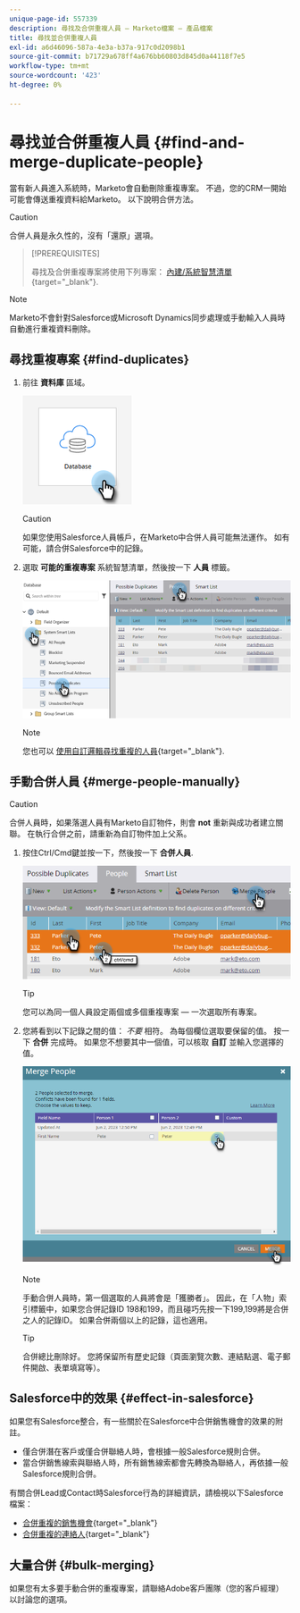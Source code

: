 ```yaml
---
unique-page-id: 557339
description: 尋找及合併重複人員 — Marketo檔案 — 產品檔案
title: 尋找並合併重複人員
exl-id: a6d46096-587a-4e3a-b37a-917c0d2098b1
source-git-commit: b71729a678ff4a676bb60803d845d0a44118f7e5
workflow-type: tm+mt
source-wordcount: '423'
ht-degree: 0%

---
```


# 尋找並合併重複人員 {#find-and-merge-duplicate-people}

當有新人員進入系統時，Marketo會自動刪除重複專案。 不過，您的CRM一開始可能會傳送重複資料給Marketo。 以下說明合併方法。

>[!CAUTION]
>
>合併人員是永久性的，沒有「還原」選項。

>[!PREREQUISITES]
>
>尋找及合併重複專案將使用下列專案： [內建/系統智慧清單](/help/marketo/product-docs/core-marketo-concepts/smart-lists-and-static-lists/using-smart-lists/use-built-in-system-smart-lists.md){target="_blank"}.

>[!NOTE]
>
>Marketo不會針對Salesforce或Microsoft Dynamics同步處理或手動輸入人員時自動進行重複資料刪除。

## 尋找重複專案 {#find-duplicates}

1. 前往 **資料庫** 區域。

   ![](assets/find-and-merge-duplicate-people-1.png)

   >[!CAUTION]
   >
   >如果您使用Salesforce人員帳戶，在Marketo中合併人員可能無法運作。 如有可能，請合併Salesforce中的記錄。

1. 選取 **可能的重複專案** 系統智慧清單，然後按一下 **人員** 標籤。

   ![](assets/find-and-merge-duplicate-people-2.png)

   >[!NOTE]
   >
   >您也可以 [使用自訂邏輯尋找重複的人員](/help/marketo/product-docs/core-marketo-concepts/smart-lists-and-static-lists/managing-people-in-smart-lists/find-duplicate-people-with-custom-logic.md){target="_blank"}.

## 手動合併人員 {#merge-people-manually}

>[!CAUTION]
>
>合併人員時，如果落選人員有Marketo自訂物件，則會 **not** 重新與成功者建立關聯。 在執行合併之前，請重新為自訂物件加上父系。

1. 按住Ctrl/Cmd鍵並按一下，然後按一下 **合併人員**.

   ![](assets/find-and-merge-duplicate-people-3.png)

   >[!TIP]
   >
   >您可以為同一個人員設定兩個或多個重複專案 — 一次選取所有專案。

1. 您將看到以下記錄之間的值： _不要_ 相符。 為每個欄位選取要保留的值。 按一下 **合併** 完成時。 如果您不想要其中一個值，可以核取 **自訂** 並輸入您選擇的值。

   ![](assets/find-and-merge-duplicate-people-4.png)

   >[!NOTE]
   >
   >手動合併人員時，第一個選取的人員將會是「獲勝者」。 因此，在「人物」索引標籤中，如果您合併記錄ID 198和199，而且碰巧先按一下199,199將是合併之人的記錄ID。 如果合併兩個以上的記錄，這也適用。

   >[!TIP]
   >
   >合併總比刪除好。 您將保留所有歷史記錄（頁面瀏覽次數、連結點選、電子郵件開啟、表單填寫等）。

## Salesforce中的效果 {#effect-in-salesforce}

如果您有Salesforce整合，有一些關於在Salesforce中合併銷售機會的效果的附註。

* 僅合併潛在客戶或僅合併聯絡人時，會根據一般Salesforce規則合併。
* 當合併銷售線索與聯絡人時，所有銷售線索都會先轉換為聯絡人，再依據一般Salesforce規則合併。

有關合併Lead或Contact時Salesforce行為的詳細資訊，請檢視以下Salesforce檔案：

* [合併重複的銷售機會](https://help.salesforce.com/HTViewHelpDoc?id=leads_merge.htm&amp;language=en_US){target="_blank"}
* [合併重複的連絡人](https://help.salesforce.com/HTViewHelpDoc?id=contacts_merge.htm&amp;language=en_US){target="_blank"}

## 大量合併 {#bulk-merging}

如果您有太多要手動合併的重複專案，請聯絡Adobe客戶團隊（您的客戶經理）以討論您的選項。
